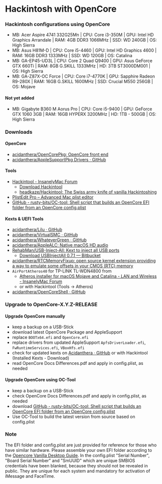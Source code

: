 # Hackintosh with OpenCore

### Hackintosh configurations using OpenCore

+ MB: Acer Aspire 4741 332G25Mn | CPU: Core i3-350M | GPU: Intel HD Graphics Arrandale | RAM: 4GB DDR3 1066MHz | SSD: WD 240GB | OS: High Sierra
+ MB: Asus H81M-D | CPU: Core i5-4460 | GPU:  Intel HD Graphics 4600 | RAM: 16GB  DDR3 1333MHz | SSD: WD 120GB | OS: Catalina
+ MB: GA-EP45-UD3L | CPU: Core 2 Quad Q9400 | GPU: Asus GeForce GTX 660Ti | RAM: 8GB G.SKILL 1333MHz | HD: 3TB ST3000DM001 | OS: High Sierra
+ MB: GA-Z87X-OC Force | CPU: Core i7-4770K | GPU: Sapphire Radeon R9-280X | RAM: 16GB G.SKILL 1600MHz | SSD: Crucial M550 256GB | OS: Mojave

#### Not yet added
+ MB: Gigabyte B360 M Aorus Pro | CPU: Core i5-9400 | GPU: GeForce GTX 1060 3GB | RAM: 16GB HYPERX 3200MHz | HD: 1TB - 500GB | OS: High Sierra

### Downloads
#### OpenCore
* [acidanthera/OpenCorePkg: OpenCore front end](https://github.com/acidanthera/OpenCorePkg)
* [acidanthera/AppleSupportPkg Drivers · GitHub](https://github.com/acidanthera/AppleSupportPkg/releases)

#### Tools
* [Hackintool - InsanelyMac Forum](https://www.insanelymac.com/forum/topic/335018-hackintool-v283/)
	* [Download Hackintool](http://headsoft.com.au/download/mac/Hackintool.zip)
	* [headkaze/Hackintool: The Swiss army knife of vanilla Hackintoshing](https://github.com/headkaze/Hackintool)
* [PlistEdit Pro – Advanced Mac plist editor](https://www.fatcatsoftware.com/plisteditpro/)
* [GitHub - rusty-bits/OC-tool: Shell script that builds an OpenCore EFI folder from an OpenCore config.plist](https://github.com/rusty-bits/OC-tool)

#### Kexts & UEFI Tools
* [acidanthera/Lilu · GitHub](https://github.com/acidanthera/Lilu/releases)
* [acidanthera/VirtualSMC · GitHub](https://github.com/acidanthera/VirtualSMC/releases)
* [acidanthera/WhateverGreen · GitHub](https://github.com/acidanthera/WhateverGreen/releases)
* [acidanthera/AppleALC: Native macOS HD audio](https://github.com/acidanthera/AppleALC)
* [RehabMan/USB-Inject-All: Kext to inject all USB ports](https://github.com/RehabMan/OS-X-USB-Inject-All)
  * [Download USBInjectAll 0.7.1 — Bitbucket](https://bitbucket.org/RehabMan/os-x-usb-inject-all/downloads/)
* [acidanthera/RTCMemoryFixup: open source kernel extension providing a way to emulate some offsets in your CMOS (RTC) memory](https://github.com/acidanthera/RTCMemoryFixup)
* `AirPortAtheros40` for TP-LINK TL-WDN4800 from
	* [Atheros installer for macOS Mojave and Catalina - LAN and Wireless - InsanelyMac Forum](https://www.insanelymac.com/forum/files/file/956-atheros-installer-for-macos-mojave-and-catalina/)
	* or with Hackintool (Tools -> Atheros)
* [acidanthera/OpenCoreShell · GitHub](https://github.com/acidanthera/OpenCoreShell/releases)

### Upgrade to OpenCore-X.Y.Z-RELEASE

#### Upgrade OpenCore manually
* keep a backup on a USB-Stick
* download latest OpenCore Package and AppleSupport
* replace `BOOTx64.efi` and `OpenCore.efi`
* replace drivers from updated AppleSupport `ApfsDriverLoader.efi`, `FwRuntimeServices.efi`, `VBoxHfs.efi`
* check for updated kexts on [Acidanthera · GitHub](https://github.com/acidanthera) or with Hackintool (Installed Kexts - Download)
* read OpenCore Docs Differences.pdf and apply in config.plist, as needed

#### Upgrade OpenCore using OC-Tool
* keep a backup on a USB-Stick
* check OpenCore Docs Differences.pdf and apply in config.plist, as needed
* download [GitHub - rusty-bits/OC-tool: Shell script that builds an OpenCore EFI folder from an OpenCore config.plist](https://github.com/rusty-bits/OC-tool)
* Use OC-Tool to build the latest version from source based on config.plist

### Note
 The EFI folder and config.plist are just provided for reference for those who have similar hardware. Please assemble your own EFI folder according to the [Opencore Vanilla Desktop Guide](https://khronokernel-2.gitbook.io/opencore-vanilla-desktop-guide/). In the config.plist "Serial Number", "Board Serial Number" and "SmUUID" which are unique SMBIOS credentials have been blanked, because they should not be revealed in public. They are unique for each system and mandatory for activation of iMessage and FaceTime.
